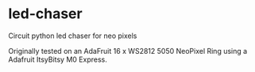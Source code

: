 # led-chaser
Circuit python led chaser for neo pixels



Originally tested on an AdaFruit 16 x WS2812 5050 NeoPixel Ring using a Adafruit ItsyBitsy M0 Express.